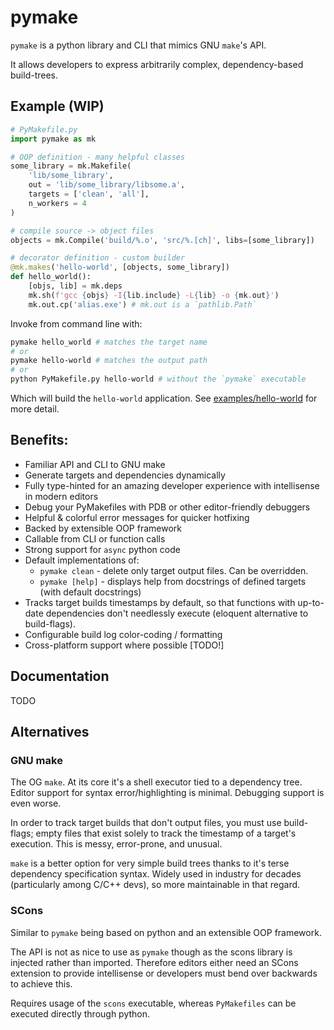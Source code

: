 # pymake

`pymake` is a python library and CLI that mimics GNU `make`'s API.

It allows developers to express arbitrarily complex, dependency-based build-trees.

## Example (WIP)

```python
# PyMakefile.py
import pymake as mk

# OOP definition - many helpful classes
some_library = mk.Makefile(
    'lib/some_library',
    out = 'lib/some_library/libsome.a',
    targets = ['clean', 'all'],
    n_workers = 4
)

# compile source -> object files
objects = mk.Compile('build/%.o', 'src/%.[ch]', libs=[some_library])

# decorator definition - custom builder
@mk.makes('hello-world', [objects, some_library])
def hello_world():
    [objs, lib] = mk.deps
    mk.sh(f'gcc {objs} -I{lib.include} -L{lib} -o {mk.out}')
    mk.out.cp('alias.exe') # mk.out is a `pathlib.Path`
```

Invoke from command line with:

```bash
pymake hello_world # matches the target name
# or
pymake hello-world # matches the output path
# or
python PyMakefile.py hello-world # without the `pymake` executable
```

Which will build the `hello-world` application. See [examples/hello-world](examples/hello-world) for more detail.

## Benefits:

- Familiar API and CLI to GNU make
- Generate targets and dependencies dynamically
- Fully type-hinted for an amazing developer experience with intellisense in modern editors
- Debug your PyMakefiles with PDB or other editor-friendly debuggers
- Helpful & colorful error messages for quicker hotfixing
- Backed by extensible OOP framework
- Callable from CLI or function calls
- Strong support for `async` python code
- Default implementations of:
  - `pymake clean` - delete only target output files. Can be overridden.
  - `pymake [help]` - displays help from docstrings of defined targets (with default docstrings)
- Tracks target builds timestamps by default, so that functions with up-to-date dependencies don't needlessly execute (eloquent alternative to build-flags).
- Configurable build log color-coding / formatting
- Cross-platform support where possible [TODO!]

## Documentation

TODO

## Alternatives

### GNU make

The OG `make`. At its core it's a shell executor tied to a dependency tree. Editor support for syntax error/highlighting is minimal. Debugging support is even worse.

In order to track target builds that don't output files, you must use build-flags; empty files that exist solely to track the timestamp of a target's execution. This is messy, error-prone, and unusual.

`make` is a better option for very simple build trees thanks to it's terse dependency specification syntax. Widely used in industry for decades (particularly among C/C++ devs), so more maintainable in that regard.

### SCons

Similar to `pymake` being based on python and an extensible OOP framework.

The API is not as nice to use as `pymake` though as the scons library is injected rather than imported. Therefore editors either need an SCons extension to provide intellisense or developers must bend over backwards to achieve this.

Requires usage of the `scons` executable, whereas `PyMakefiles` can be executed directly through python.
